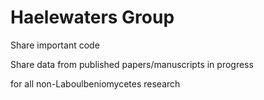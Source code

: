 # Haelewaters Group

Share important code

Share data from published papers/manuscripts in progress


for all non-Laboulbeniomycetes research
